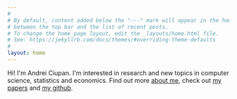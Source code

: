 ```yaml
---
#
# By default, content added below the "---" mark will appear in the home page
# between the top bar and the list of recent posts.
# To change the home page layout, edit the _layouts/home.html file.
# See: https://jekyllrb.com/docs/themes/#overriding-theme-defaults
#
layout: home
---
```

Hi! I'm Andrei Ciupan. I'm interested in research and new topics in computer science, statistics and economics. Find out more [about me](/about/), check out [my papers](/papers/) and [my github](https://github.com/aciupan).
